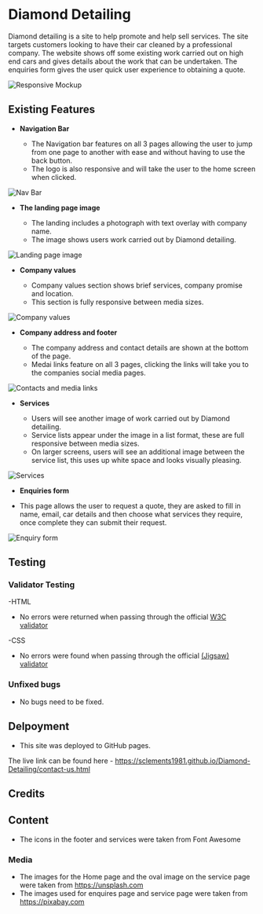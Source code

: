 # Diamond Detailing

Diamond detailing is a site to help promote and help sell services. The site targets customers looking to have their car cleaned by a professional company. The website shows off some existing work carried out on high end cars and gives details about the work that can be undertaken. The enquiries form gives the user quick user experience to obtaining a quote.

![Responsive Mockup](https://github.com/SClements1981/Diamond-Detailing/assets/161224118/630eeda2-4d97-4404-a31c-e7d06c94e114)

## Existing Features

- __Navigation Bar__

    - The Navigation bar features on all 3 pages allowing the user to jump from one page to another with ease and without having to use the back button.
    - The logo is also responsive and will take the user to the home screen when clicked.

![Nav Bar](https://github.com/SClements1981/Diamond-Detailing/assets/161224118/827c0624-9cfa-4d63-ae18-37d9c7805674)

- __The landing page image__

    - The landing includes a photograph with text overlay with company name.
    - The image shows users work carried out by Diamond detailing.

![Landing page image](https://github.com/SClements1981/Diamond-Detailing/assets/161224118/8446c2b1-aedf-475f-bb0a-f4ff179989e0)

- __Company values__

    - Company values section shows brief services, company promise and location.
    - This section is fully responsive between media sizes.

![Company values](https://github.com/SClements1981/Diamond-Detailing/assets/161224118/1697da40-10cd-441a-abef-fea71a48f11b)

- __Company address and footer__

    - The company address and contact details are shown at the bottom of the page.
    - Medai links feature on all 3 pages, clicking the links will take you to the companies social media pages.

![Contacts and media links](https://github.com/SClements1981/Diamond-Detailing/assets/161224118/1d633758-d76d-46f3-8c7a-9c5f48384c96)

- __Services__

    - Users will see another image of work carried out by Diamond detailing.
    - Service lists appear under the image in a list format, these are full responsive between media sizes.
    - On larger screens, users will see an additional image between the service list, this uses up white space and looks visually pleasing.

![Services](https://github.com/SClements1981/Diamond-Detailing/assets/161224118/14b95d63-f65e-4f30-ba9a-2ca21ebd11ca)

- __Enquiries form__

- This page allows the user to request a quote, they are asked to fill in name, email, car details and then choose what services they require, once complete they can submit their request.

![Enquiry form](https://github.com/SClements1981/Diamond-Detailing/assets/161224118/cf8b8f41-fef9-42b4-844a-84ee88a1893c)

## Testing

### Validator Testing

-HTML
- No errors were returned when passing through the official
[W3C validator](https://validator.w3.org/nu/?doc=https%3A%2F%2Fsclements1981.github.io%2FDiamond-Detailing%2Fcontact-us.html)

-CSS
- No errors were found when passing through the official 
[(Jigsaw) validator](https://jigsaw.w3.org/css-validator/validator?uri=https%3A%2F%2Fsclements1981.github.io%2FDiamond-Detailing%2Fcontact-us.html&profile=css3svg&usermedium=all&warning=1&vextwarning=&lang=en)
        
### Unfixed bugs

- No bugs need to be fixed.

## Delpoyment

- This site was deployed to GitHub pages.

The live link can be found here - https://sclements1981.github.io/Diamond-Detailing/contact-us.html

## Credits

## Content

- The icons in the footer and services were taken from Font Awesome

### Media

- The images for the Home page and the oval image on the service page were taken from https://unsplash.com
- The images used for enquires page and service page were taken from https://pixabay.com

